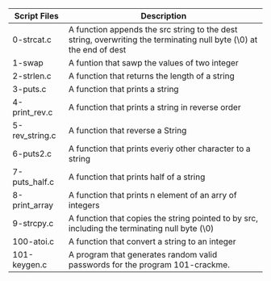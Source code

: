 
| Script Files | Description |
| ----------- | ----------- |
| 0-strcat.c |A function appends the src string to the dest string, overwriting the terminating null byte (\0) at the end of dest |
| 1-swap | A funtion that sawp the values of two integer
| 2-strlen.c | A function that returns the length of a string |
| 3-puts.c | A function that prints a string |
| 4-print_rev.c | A function that prints a string in reverse order |
| 5-rev_string.c | A function that reverse a String |
| 6-puts2.c | A function that prints everiy other character to a string |
| 7-puts_half.c | A function that prints half of a string |
|8-print_array | A function that prints n element of an arry of integers |
|9-strcpy.c | A function that copies the string pointed to by src, including the terminating null byte (\0) |
| 100-atoi.c | A function that convert a string to an integer |
| 101-keygen.c |A program that generates random valid passwords for the program 101-crackme.
